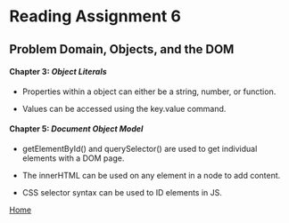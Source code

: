 # Reading Assignment 6
## Problem Domain, Objects, and the DOM

#### Chapter 3: *Object Literals*
- Properties within a object can either be a string, number, or function.

- Values can be accessed using the key.value command.

#### Chapter 5: *Document Object Model*
- getElementById() and querySelector() are used to get individual elements with a DOM page.
- The innerHTML can be used on any element in a node to add content.

- CSS selector syntax can be used to ID elements in JS.

[Home](README.md) 